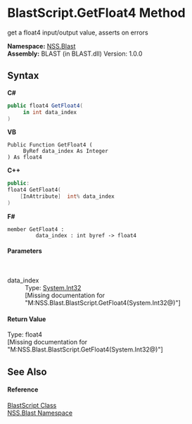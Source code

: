 # BlastScript.GetFloat4 Method 
 

get a float4 input/output value, asserts on errors

**Namespace:**&nbsp;<a href="88b55311-4a89-0894-e27a-e157e443c7f7.md">NSS.Blast</a><br />**Assembly:**&nbsp;BLAST (in BLAST.dll) Version: 1.0.0

## Syntax

**C#**<br />
``` C#
public float4 GetFloat4(
	 in int data_index
)
```

**VB**<br />
``` VB
Public Function GetFloat4 ( 
	 ByRef data_index As Integer
) As float4
```

**C++**<br />
``` C++
public:
float4 GetFloat4(
	[InAttribute]  int% data_index
)
```

**F#**<br />
``` F#
member GetFloat4 : 
         data_index : int byref -> float4 

```


#### Parameters
&nbsp;<dl><dt>data_index</dt><dd>Type: <a href="https://docs.microsoft.com/dotnet/api/system.int32" target="_blank" rel="noopener noreferrer">System.Int32</a><br />\[Missing <param name="data_index"/> documentation for "M:NSS.Blast.BlastScript.GetFloat4(System.Int32@)"\]</dd></dl>

#### Return Value
Type: float4<br />\[Missing <returns> documentation for "M:NSS.Blast.BlastScript.GetFloat4(System.Int32@)"\]

## See Also


#### Reference
<a href="701ebde6-515e-1fd5-a11a-526716112a12.md">BlastScript Class</a><br /><a href="88b55311-4a89-0894-e27a-e157e443c7f7.md">NSS.Blast Namespace</a><br />